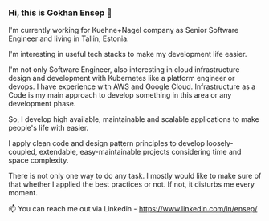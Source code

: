 ### Hi, this is Gokhan Ensep 👋

I'm currently working for Kuehne+Nagel company as Senior Software Engineer and living in Tallin, Estonia.

I'm interesting in useful tech stacks to make my development life easier.

I'm not only Software Engineer, also interesting in cloud infrastructure design and development with Kubernetes like a platform engineer or devops. I have experience with AWS and Google Cloud. Infrastructure as a Code is my main approach to develop something in this area or any development phase.

So, I develop high available, maintainable and scalable applications to make people's life with easier.

I apply clean code and design pattern principles to develop loosely-coupled, extendable, easy-maintainable projects considering time and space complexity. 

There is not only one way to do any task. I mostly would like to make sure of that whether I applied the best practices or not. If not, it disturbs me every moment.

📫 You can reach me out via Linkedin - https://www.linkedin.com/in/ensep/

<!--
**shabazy/shabazy** is a ✨ _special_ ✨ repository because its `README.md` (this file) appears on your GitHub profile.

Here are some ideas to get you started:

- 🔭 I’m currently working on ...
- 🌱 I’m currently learning ...
- 👯 I’m looking to collaborate on ...
- 🤔 I’m looking for help with ...
- 💬 Ask me about ...
- 📫 How to reach me: ...
- 😄 Pronouns: ...
- ⚡ Fun fact: ...
-->
